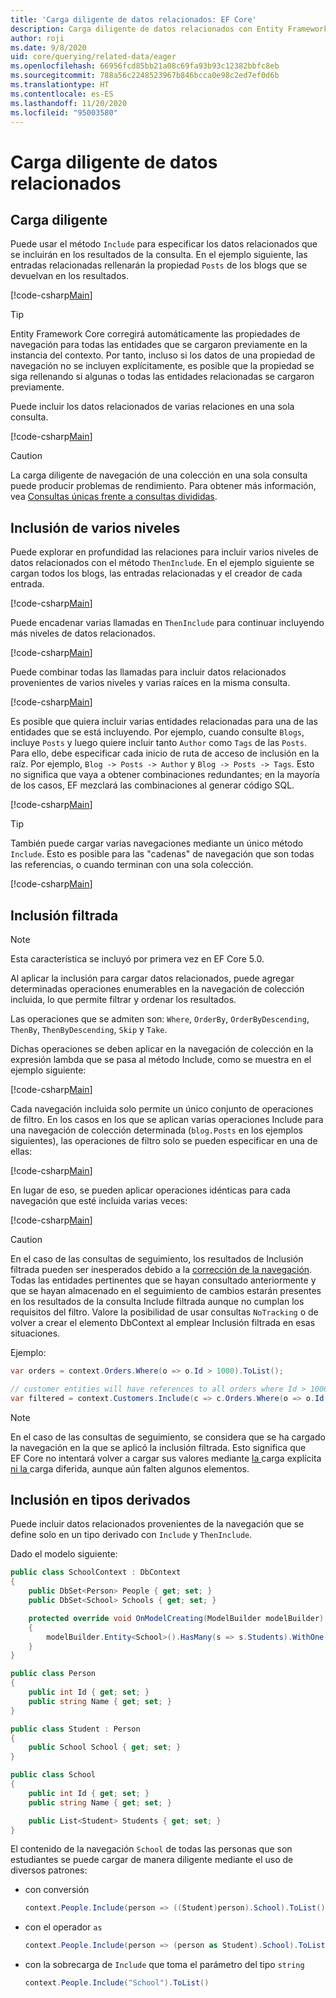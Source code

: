 ```yaml
---
title: 'Carga diligente de datos relacionados: EF Core'
description: Carga diligente de datos relacionados con Entity Framework Core
author: roji
ms.date: 9/8/2020
uid: core/querying/related-data/eager
ms.openlocfilehash: 66956fcd85bb21a08c69fa93b93c12382bbfc8eb
ms.sourcegitcommit: 788a56c2248523967b846bcca0e98c2ed7ef0d6b
ms.translationtype: HT
ms.contentlocale: es-ES
ms.lasthandoff: 11/20/2020
ms.locfileid: "95003580"
---
```

# <a name="eager-loading-of-related-data"></a>Carga diligente de datos relacionados

## <a name="eager-loading"></a>Carga diligente

Puede usar el método `Include` para especificar los datos relacionados que se incluirán en los resultados de la consulta. En el ejemplo siguiente, las entradas relacionadas rellenarán la propiedad `Posts` de los blogs que se devuelvan en los resultados.

[!code-csharp[Main](../../../../samples/core/Querying/RelatedData/Program.cs#SingleInclude)]

> [!TIP]
> Entity Framework Core corregirá automáticamente las propiedades de navegación para todas las entidades que se cargaron previamente en la instancia del contexto. Por tanto, incluso si los datos de una propiedad de navegación no se incluyen explícitamente, es posible que la propiedad se siga rellenando si algunas o todas las entidades relacionadas se cargaron previamente.

Puede incluir los datos relacionados de varias relaciones en una sola consulta.

[!code-csharp[Main](../../../../samples/core/Querying/RelatedData/Program.cs#MultipleIncludes)]

> [!CAUTION]
> La carga diligente de navegación de una colección en una sola consulta puede producir problemas de rendimiento. Para obtener más información, vea [Consultas únicas frente a consultas divididas](xref:core/querying/single-split-queries).

## <a name="including-multiple-levels"></a>Inclusión de varios niveles

Puede explorar en profundidad las relaciones para incluir varios niveles de datos relacionados con el método `ThenInclude`. En el ejemplo siguiente se cargan todos los blogs, las entradas relacionadas y el creador de cada entrada.

[!code-csharp[Main](../../../../samples/core/Querying/RelatedData/Program.cs#SingleThenInclude)]

Puede encadenar varias llamadas en `ThenInclude` para continuar incluyendo más niveles de datos relacionados.

[!code-csharp[Main](../../../../samples/core/Querying/RelatedData/Program.cs#MultipleThenIncludes)]

Puede combinar todas las llamadas para incluir datos relacionados provenientes de varios niveles y varias raíces en la misma consulta.

[!code-csharp[Main](../../../../samples/core/Querying/RelatedData/Program.cs#IncludeTree)]

Es posible que quiera incluir varias entidades relacionadas para una de las entidades que se está incluyendo. Por ejemplo, cuando consulte `Blogs`, incluye `Posts` y luego quiere incluir tanto `Author` como `Tags` de las `Posts`. Para ello, debe especificar cada inicio de ruta de acceso de inclusión en la raíz. Por ejemplo, `Blog -> Posts -> Author` y `Blog -> Posts -> Tags`. Esto no significa que vaya a obtener combinaciones redundantes; en la mayoría de los casos, EF mezclará las combinaciones al generar código SQL.

[!code-csharp[Main](../../../../samples/core/Querying/RelatedData/Program.cs#MultipleLeafIncludes)]

> [!TIP]
> También puede cargar varias navegaciones mediante un único método `Include`. Esto es posible para las "cadenas" de navegación que son todas las referencias, o cuando terminan con una sola colección.

[!code-csharp[Main](../../../../samples/core/Querying/RelatedData/Program.cs#IncludeMultipleNavigationsWithSingleInclude)]

## <a name="filtered-include"></a>Inclusión filtrada

> [!NOTE]
> Esta característica se incluyó por primera vez en EF Core 5.0.

Al aplicar la inclusión para cargar datos relacionados, puede agregar determinadas operaciones enumerables en la navegación de colección incluida, lo que permite filtrar y ordenar los resultados.

Las operaciones que se admiten son: `Where`, `OrderBy`, `OrderByDescending`, `ThenBy`, `ThenByDescending`, `Skip` y `Take`.

Dichas operaciones se deben aplicar en la navegación de colección en la expresión lambda que se pasa al método Include, como se muestra en el ejemplo siguiente:

[!code-csharp[Main](../../../../samples/core/Querying/RelatedData/Program.cs#FilteredInclude)]

Cada navegación incluida solo permite un único conjunto de operaciones de filtro. En los casos en los que se aplican varias operaciones Include para una navegación de colección determinada (`blog.Posts` en los ejemplos siguientes), las operaciones de filtro solo se pueden especificar en una de ellas:

[!code-csharp[Main](../../../../samples/core/Querying/RelatedData/Program.cs#MultipleLeafIncludesFiltered1)]

En lugar de eso, se pueden aplicar operaciones idénticas para cada navegación que esté incluida varias veces:

[!code-csharp[Main](../../../../samples/core/Querying/RelatedData/Program.cs#MultipleLeafIncludesFiltered2)]

> [!CAUTION]
> En el caso de las consultas de seguimiento, los resultados de Inclusión filtrada pueden ser inesperados debido a la [corrección de la navegación](xref:core/querying/tracking). Todas las entidades pertinentes que se hayan consultado anteriormente y que se hayan almacenado en el seguimiento de cambios estarán presentes en los resultados de la consulta Include filtrada aunque no cumplan los requisitos del filtro. Valore la posibilidad de usar consultas `NoTracking` o de volver a crear el elemento DbContext al emplear Inclusión filtrada en esas situaciones.

Ejemplo:

```csharp
var orders = context.Orders.Where(o => o.Id > 1000).ToList();

// customer entities will have references to all orders where Id > 1000, rather than > 5000
var filtered = context.Customers.Include(c => c.Orders.Where(o => o.Id > 5000)).ToList();
```

> [!NOTE]
> En el caso de las consultas de seguimiento, se considera que se ha cargado la navegación en la que se aplicó la inclusión filtrada. Esto significa que EF Core no intentará volver a cargar sus valores mediante [la ](xref:core/querying/related-data/explicit)carga explícita[ ni la ](xref:core/querying/related-data/lazy)carga diferida, aunque aún falten algunos elementos.

## <a name="include-on-derived-types"></a>Inclusión en tipos derivados

Puede incluir datos relacionados provenientes de la navegación que se define solo en un tipo derivado con `Include` y `ThenInclude`.

Dado el modelo siguiente:

```csharp
public class SchoolContext : DbContext
{
    public DbSet<Person> People { get; set; }
    public DbSet<School> Schools { get; set; }

    protected override void OnModelCreating(ModelBuilder modelBuilder)
    {
        modelBuilder.Entity<School>().HasMany(s => s.Students).WithOne(s => s.School);
    }
}

public class Person
{
    public int Id { get; set; }
    public string Name { get; set; }
}

public class Student : Person
{
    public School School { get; set; }
}

public class School
{
    public int Id { get; set; }
    public string Name { get; set; }

    public List<Student> Students { get; set; }
}
```

El contenido de la navegación `School` de todas las personas que son estudiantes se puede cargar de manera diligente mediante el uso de diversos patrones:

* con conversión

  ```csharp
  context.People.Include(person => ((Student)person).School).ToList()
  ```

* con el operador `as`

  ```csharp
  context.People.Include(person => (person as Student).School).ToList()
  ```

* con la sobrecarga de `Include` que toma el parámetro del tipo `string`

  ```csharp
  context.People.Include("School").ToList()
  ```
